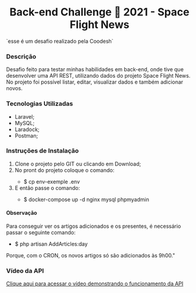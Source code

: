 <h1 align="center">Back-end Challenge 🏅 2021 - Space Flight News</h1>
`esse é um desafio realizado pela Coodesh`

<h3>Descrição</h3>
<p>Desafio feito para testar minhas habilidades em back-end, onde tive que desenvolver uma API REST, utilizando dados do projeto Space Flight News. No projeto foi possível listar, editar, visualizar dados e também adicionar novos.</p>

<h3>Tecnologias Utilizadas</h3>
<ul>
			<li>Laravel;</li>
			<li>MySQL;</li>
			<li>Laradock;</li>
			<li>Postman;</li>
</ul>

<h3>Instruções de Instalação</h3>
<ol>
			<li>Clone o projeto pelo GIT ou clicando em Download;</li>
			<li>No pront do projeto coloque o comando:</li>
                <ul>
                    <li>$ cp env-exemple .env</li>
                </ul>
            <li>E então passe o comando:</li>
                <ul>
                    <li>$ docker-compose up -d nginx mysql phpmyadmin</li>
                </ul>
</ol>

<h4>Observação</h4>
<p>Para conseguir ver os artigos adicionados e os presentes, é necessário passar o seguinte comando:</p>
                <ul>
                    <li>$ php artisan AddArticles:day</li>
                </ul>
<p>Porque, com o CRON, os novos artigos só são adicionados às 9h00."

<h3>Vídeo da API</h3>
<a href="https://youtu.be/dLCOZ7pLFpE">Clique aqui para acessar o vídeo demonstrando o funcionamento da API</a>
    
